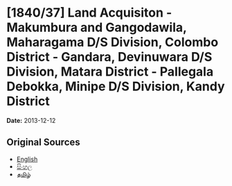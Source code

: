 # [1840/37] Land Acquisiton - Makumbura and Gangodawila, Maharagama D/S Division, Colombo District - Gandara, Devinuwara D/S Division, Matara District - Pallegala Debokka, Minipe D/S Division, Kandy District

**Date:** 2013-12-12

## Original Sources

- [English](https://documents.gov.lk/view/extra-gazettes/2013/12/1840-37_E.pdf)
- [සිංහල](https://documents.gov.lk/view/extra-gazettes/2013/12/1840-37_S.pdf)
- [தமிழ்](https://documents.gov.lk/view/extra-gazettes/2013/12/1840-37_T.pdf)
